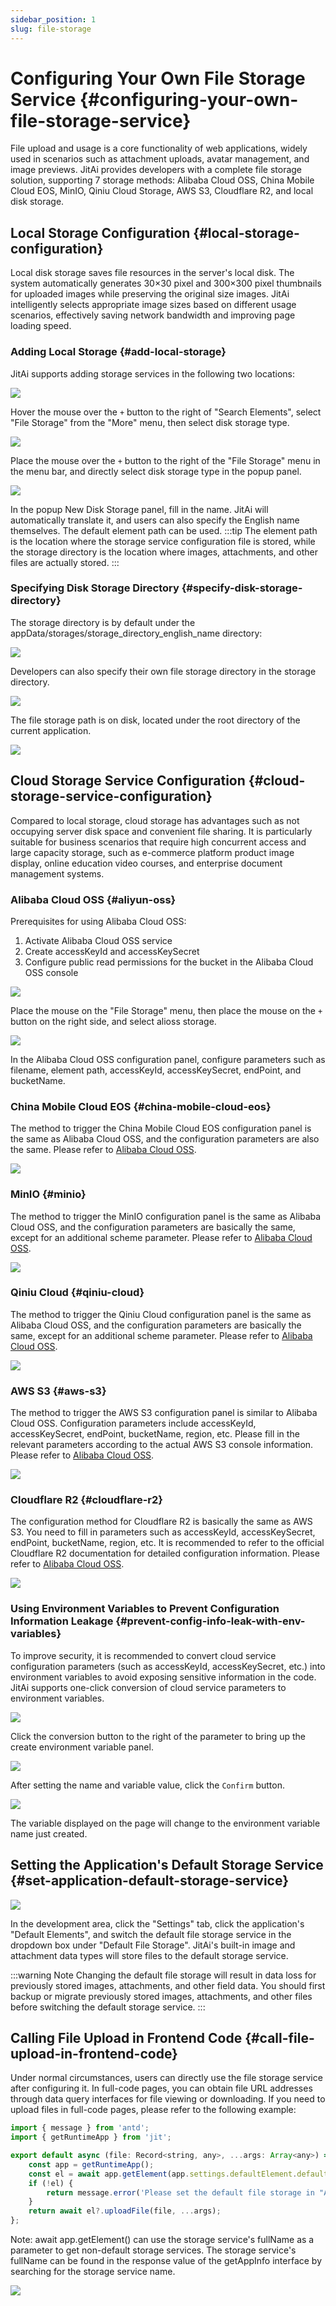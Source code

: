```yaml
---
sidebar_position: 1
slug: file-storage
---
```


# Configuring Your Own File Storage Service {#configuring-your-own-file-storage-service}
File upload and usage is a core functionality of web applications, widely used in scenarios such as attachment uploads, avatar management, and image previews. JitAi provides developers with a complete file storage solution, supporting 7 storage methods: Alibaba Cloud OSS, China Mobile Cloud EOS, MinIO, Qiniu Cloud Storage, AWS S3, Cloudflare R2, and local disk storage.

## Local Storage Configuration {#local-storage-configuration}
Local disk storage saves file resources in the server's local disk. The system automatically generates 30×30 pixel and 300×300 pixel thumbnails for uploaded images while preserving the original size images. JitAi intelligently selects appropriate image sizes based on different usage scenarios, effectively saving network bandwidth and improving page loading speed.

### Adding Local Storage {#add-local-storage}
JitAi supports adding storage services in the following two locations:

![](./img/1/2025-08-28-14-04-15.png)

Hover the mouse over the `+` button to the right of "Search Elements", select "File Storage" from the "More" menu, then select disk storage type.

![](./img/1/2025-08-28-14-13-19.png)

Place the mouse over the `+` button to the right of the "File Storage" menu in the menu bar, and directly select disk storage type in the popup panel.

![](./img/1/2025-08-28-15-52-02.png)

In the popup New Disk Storage panel, fill in the name. JitAi will automatically translate it, and users can also specify the English name themselves. The default element path can be used.
:::tip
The element path is the location where the storage service configuration file is stored, while the storage directory is the location where images, attachments, and other files are actually stored.
:::

### Specifying Disk Storage Directory {#specify-disk-storage-directory}
The storage directory is by default under the appData/storages/storage_directory_english_name directory:

![](./img/1/2025-08-28-14-36-52.png)

Developers can also specify their own file storage directory in the storage directory.

![](./img/1/2025-08-28-14-42-22.png)

The file storage path is on disk, located under the root directory of the current application.

![](./img/1/2025-08-28-14-44-29.png)

## Cloud Storage Service Configuration {#cloud-storage-service-configuration}
Compared to local storage, cloud storage has advantages such as not occupying server disk space and convenient file sharing. It is particularly suitable for business scenarios that require high concurrent access and large capacity storage, such as e-commerce platform product image display, online education video courses, and enterprise document management systems.

### Alibaba Cloud OSS {#aliyun-oss} 
Prerequisites for using Alibaba Cloud OSS:
1. Activate Alibaba Cloud OSS service
2. Create accessKeyId and accessKeySecret
3. Configure public read permissions for the bucket in the Alibaba Cloud OSS console

![](./img/1/2025-08-28-15-04-57.png)

Place the mouse on the "File Storage" menu, then place the mouse on the `+` button on the right side, and select alioss storage.

![](./img/1/2025-08-28-15-06-21.png)

In the Alibaba Cloud OSS configuration panel, configure parameters such as filename, element path, accessKeyId, accessKeySecret, endPoint, and bucketName.

### China Mobile Cloud EOS {#china-mobile-cloud-eos}
The method to trigger the China Mobile Cloud EOS configuration panel is the same as Alibaba Cloud OSS, and the configuration parameters are also the same. Please refer to [Alibaba Cloud OSS](#aliyun-oss).

![](./img/1/2025-08-28-15-24-50.png)

### MinIO {#minio}
The method to trigger the MinIO configuration panel is the same as Alibaba Cloud OSS, and the configuration parameters are basically the same, except for an additional scheme parameter. Please refer to [Alibaba Cloud OSS](#aliyun-oss).

![](./img/1/2025-08-28-15-30-20.png)
### Qiniu Cloud {#qiniu-cloud}
The method to trigger the Qiniu Cloud configuration panel is the same as Alibaba Cloud OSS, and the configuration parameters are basically the same, except for an additional scheme parameter. Please refer to [Alibaba Cloud OSS](#aliyun-oss).

![](./img/1/2025-08-28-15-31-17.png)

### AWS S3 {#aws-s3}

The method to trigger the AWS S3 configuration panel is similar to Alibaba Cloud OSS. Configuration parameters include accessKeyId, accessKeySecret, endPoint, bucketName, region, etc. Please fill in the relevant parameters according to the actual AWS S3 console information. Please refer to [Alibaba Cloud OSS](#aliyun-oss).

![](./img/1/awss3.png)

### Cloudflare R2 {#cloudflare-r2}

The configuration method for Cloudflare R2 is basically the same as AWS S3. You need to fill in parameters such as accessKeyId, accessKeySecret, endPoint, bucketName, region, etc. It is recommended to refer to the official Cloudflare R2 documentation for detailed configuration information. Please refer to [Alibaba Cloud OSS](#aliyun-oss).

![](./img/1/cloudflareR2.png)

### Using Environment Variables to Prevent Configuration Information Leakage {#prevent-config-info-leak-with-env-variables}
To improve security, it is recommended to convert cloud service configuration parameters (such as accessKeyId, accessKeySecret, etc.) into environment variables to avoid exposing sensitive information in the code. JitAi supports one-click conversion of cloud service parameters to environment variables.

![](./img/1/2025-08-28-15-16-32.png)

Click the conversion button to the right of the parameter to bring up the create environment variable panel.

![](./img/1/2025-08-28-15-19-41.png)

After setting the name and variable value, click the `Confirm` button.

![](./img/1/2025-08-28-15-20-32.png)

The variable displayed on the page will change to the environment variable name just created.

## Setting the Application's Default Storage Service {#set-application-default-storage-service}
![](./img/1/2025-08-28-14-47-53.png)

In the development area, click the "Settings" tab, click the application's "Default Elements", and switch the default file storage service in the dropdown box under "Default File Storage". JitAi's built-in image and attachment data types will store files to the default storage service.

:::warning Note
Changing the default file storage will result in data loss for previously stored images, attachments, and other field data. You should first backup or migrate previously stored images, attachments, and other files before switching the default storage service.
:::

## Calling File Upload in Frontend Code {#call-file-upload-in-frontend-code}
Under normal circumstances, users can directly use the file storage service after configuring it.
In full-code pages, you can obtain file URL addresses through data query interfaces for file viewing or downloading.
If you need to upload files in full-code pages, please refer to the following example:

```javascript
import { message } from 'antd';
import { getRuntimeApp } from 'jit';

export default async (file: Record<string, any>, ...args: Array<any>) => {
    const app = getRuntimeApp();
    const el = await app.getElement(app.settings.defaultElement.defaultStorage);
    if (!el) {
        return message.error('Please set the default file storage in "Application Default Elements"');
    }
    return await el?.uploadFile(file, ...args);
};
```

Note: await app.getElement() can use the storage service's fullName as a parameter to get non-default storage services. The storage service's fullName can be found in the response value of the getAppInfo interface by searching for the storage service name.

![](./img/1/2025-08-28-17-36-57.png)

